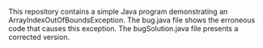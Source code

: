 This repository contains a simple Java program demonstrating an ArrayIndexOutOfBoundsException. The bug.java file shows the erroneous code that causes this exception.  The bugSolution.java file presents a corrected version.